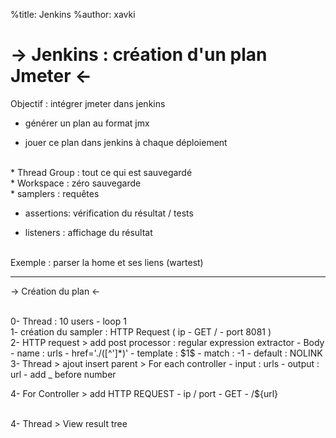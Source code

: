 %title: Jenkins
%author: xavki

-> Jenkins : création d'un plan Jmeter <-
========

Objectif : intégrer jmeter dans jenkins

* générer un plan au format jmx

* jouer ce plan dans jenkins à chaque déploiement

<br>
* Thread Group : tout ce qui est sauvegardé

<br>
* Workspace : zéro sauvegarde

<br>
* samplers : requêtes

* assertions: vérification du résultat / tests

* listeners : affichage du résultat

<br>
Exemple : parser la home et ses liens (wartest)

-----------------------------------------------------------------------------

-> Création du plan <-


<br>
0- Thread : 10 users - loop 1

<br>
1- création du sampler : HTTP Request ( ip - GET / - port 8081 )

<br>
2- HTTP request > add post processor : regular expression extractor
	- Body
	- name : urls
	- href='./([^']*)'
	- template : $1$
	- match : -1
	- default : NOLINK

<br>
3-  Thread > ajout insert parent > For each controller
	- input : urls
	- output : url
	- add _ before number

4- For Controller > add HTTP REQUEST
	- ip / port
	- GET
	- /${url}

<br>
4- Thread > View result tree
